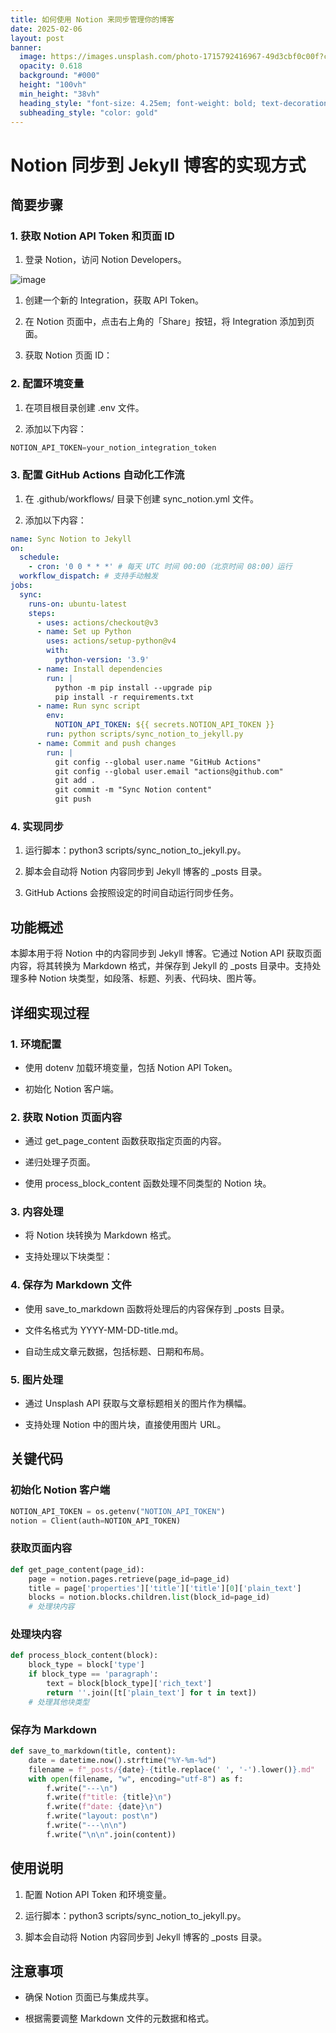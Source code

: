 ```yaml
---
title: 如何使用 Notion 来同步管理你的博客
date: 2025-02-06
layout: post
banner:
  image: https://images.unsplash.com/photo-1715792416967-49d3cbf0c00f?crop=entropy&cs=tinysrgb&fit=max&fm=jpg&ixid=M3w2OTIwMzJ8MHwxfHJhbmRvbXx8fHx8fHx8fDE3Mzg4MjMyMzZ8&ixlib=rb-4.0.3&q=80&w=1080
  opacity: 0.618
  background: "#000"
  height: "100vh"
  min_height: "38vh"
  heading_style: "font-size: 4.25em; font-weight: bold; text-decoration: underline"
  subheading_style: "color: gold"
---
```


# Notion 同步到 Jekyll 博客的实现方式

## 简要步骤

### 1. 获取 Notion API Token 和页面 ID

1. 登录 Notion，访问 Notion Developers。

![image](https://prod-files-secure.s3.us-west-2.amazonaws.com/a7a0cc5a-89b9-4cda-8686-1fba0ca52f40/d19c1afe-dea5-4312-9333-786b0ba83054/image.png?X-Amz-Algorithm=AWS4-HMAC-SHA256&X-Amz-Content-Sha256=UNSIGNED-PAYLOAD&X-Amz-Credential=ASIAZI2LB466VHOQQVZM%2F20250206%2Fus-west-2%2Fs3%2Faws4_request&X-Amz-Date=20250206T062716Z&X-Amz-Expires=3600&X-Amz-Security-Token=IQoJb3JpZ2luX2VjED4aCXVzLXdlc3QtMiJIMEYCIQC9k8cHk5srKM%2BBgArbWeYiNk677obWPhJj5tgMPxzp4gIhAJ33SAJ2ZVaMe3SKeOXY7NYxg23aWK8Mbk6b4TX%2BM1o8Kv8DCFcQABoMNjM3NDIzMTgzODA1IgwuCG0%2BXFUmghzxbygq3APlBKNNmB6twc0npMPsSNThkxpLOH23N8wXbxed8QsPsGcH7ucjsQFo06P9hkJNi9LfANTXCK8d0JndvhJ0mXmG9bmVfWH2SDqFeKL46sUtpyGJxW5EJuRe1f%2BSHJFR8Kk6AXNiyPxs4XgDlO7MmkJakH%2BX8TR0Zz612qcHf0Ad4HuSA4Mnnq4dXJFov604BumKGQHW3xD7Woslunliiw0sQJoAmuLj31hfBaFsYn4K0sicl0Niq0gM2XSecGq%2F9rGELaskUvWOeAdg%2FUSati7j9yTU2j8vT5OhDxE07joTpf92O%2Bril1V42xTrv2LuZwwh%2Biwlc7Yxskx%2FT4ejlbd5or%2F4CAN2WOe86%2F6oa%2BNCgGz0E1cMVFQfNoNMZ7ZgNik5rqEICoRx3UG3rH41nw0jtdS7vrlLuF3H5BJoFJBUXPKzs7LeqWqmZAGenyx5Ft6PEU6%2FTBWz6ZNWB0qnuUBzmU%2FEWjuVxoL54EBgl2f1K%2BlHNqXL2Bnzj6Vkv20YecXfCb27e5q0iH1kwZKtlrNAFOr2YnjjUR5SxvDzagiTfVYTfyews0Htii0RS64aorMKPAvNj1htpDoxBsDZwEZRMds1RJZLZ3EZ00wBQyovO62WbQW1nKInnaDbzzCcm5G9BjqkAc7TphNKvcN6TKrF0pSOoF3NWoX7NZIvDv61uSXjxvl5FB%2FgNFw7%2F3YcffQ5HjqepAzaR1jROLnnGeQmv1T9JCXMbGOMrrd%2BaBJAYcjDMDB8tRUlDGXUT2S4Jf5AVHIAsQ1sjl92oGO6znGqS79VocIUBPgPeAtRHHOujJpnq%2BvwR1oEBUOJ88T1RjLpFEDkv0MPFH%2FKkIzCS2c0noWuY%2Ft8HDmb&X-Amz-Signature=b48650f65b2e2a94ade0e10888d0706b0af058b427d42bf16e26e36008ca25d9&X-Amz-SignedHeaders=host&x-id=GetObject)

1. 创建一个新的 Integration，获取 API Token。

1. 在 Notion 页面中，点击右上角的「Share」按钮，将 Integration 添加到页面。

1. 获取 Notion 页面 ID：


### 2. 配置环境变量

1. 在项目根目录创建 .env 文件。

1. 添加以下内容：

```javascript
NOTION_API_TOKEN=your_notion_integration_token
```

### 3. 配置 GitHub Actions 自动化工作流

1. 在 .github/workflows/ 目录下创建 sync_notion.yml 文件。

1. 添加以下内容：

```yaml
name: Sync Notion to Jekyll
on:
  schedule:
    - cron: '0 0 * * *' # 每天 UTC 时间 00:00（北京时间 08:00）运行
  workflow_dispatch: # 支持手动触发
jobs:
  sync:
    runs-on: ubuntu-latest
    steps:
      - uses: actions/checkout@v3
      - name: Set up Python
        uses: actions/setup-python@v4
        with:
          python-version: '3.9'
      - name: Install dependencies
        run: |
          python -m pip install --upgrade pip
          pip install -r requirements.txt
      - name: Run sync script
        env:
          NOTION_API_TOKEN: ${{ secrets.NOTION_API_TOKEN }}
        run: python scripts/sync_notion_to_jekyll.py
      - name: Commit and push changes
        run: |
          git config --global user.name "GitHub Actions"
          git config --global user.email "actions@github.com"
          git add .
          git commit -m "Sync Notion content"
          git push
```

### 4. 实现同步

1. 运行脚本：python3 scripts/sync_notion_to_jekyll.py。

1. 脚本会自动将 Notion 内容同步到 Jekyll 博客的 _posts 目录。

1. GitHub Actions 会按照设定的时间自动运行同步任务。

## 功能概述

本脚本用于将 Notion 中的内容同步到 Jekyll 博客。它通过 Notion API 获取页面内容，将其转换为 Markdown 格式，并保存到 Jekyll 的 _posts 目录中。支持处理多种 Notion 块类型，如段落、标题、列表、代码块、图片等。

## 详细实现过程

### 1. 环境配置

- 使用 dotenv 加载环境变量，包括 Notion API Token。

- 初始化 Notion 客户端。

### 2. 获取 Notion 页面内容

- 通过 get_page_content 函数获取指定页面的内容。

- 递归处理子页面。

- 使用 process_block_content 函数处理不同类型的 Notion 块。

### 3. 内容处理

- 将 Notion 块转换为 Markdown 格式。

- 支持处理以下块类型：


### 4. 保存为 Markdown 文件

- 使用 save_to_markdown 函数将处理后的内容保存到 _posts 目录。

- 文件名格式为 YYYY-MM-DD-title.md。

- 自动生成文章元数据，包括标题、日期和布局。

### 5. 图片处理

- 通过 Unsplash API 获取与文章标题相关的图片作为横幅。

- 支持处理 Notion 中的图片块，直接使用图片 URL。

## 关键代码

### 初始化 Notion 客户端

```python
NOTION_API_TOKEN = os.getenv("NOTION_API_TOKEN")
notion = Client(auth=NOTION_API_TOKEN)
```

### 获取页面内容

```python
def get_page_content(page_id):
    page = notion.pages.retrieve(page_id=page_id)
    title = page['properties']['title']['title'][0]['plain_text']
    blocks = notion.blocks.children.list(block_id=page_id)
    # 处理块内容
```

### 处理块内容

```python
def process_block_content(block):
    block_type = block['type']
    if block_type == 'paragraph':
        text = block[block_type]['rich_text']
        return ''.join([t['plain_text'] for t in text])
    # 处理其他块类型
```

### 保存为 Markdown

```python
def save_to_markdown(title, content):
    date = datetime.now().strftime("%Y-%m-%d")
    filename = f"_posts/{date}-{title.replace(' ', '-').lower()}.md"
    with open(filename, "w", encoding="utf-8") as f:
        f.write("---\n")
        f.write(f"title: {title}\n")
        f.write(f"date: {date}\n")
        f.write("layout: post\n")
        f.write("---\n\n")
        f.write("\n\n".join(content))
```

## 使用说明

1. 配置 Notion API Token 和环境变量。

1. 运行脚本：python3 scripts/sync_notion_to_jekyll.py。

1. 脚本会自动将 Notion 内容同步到 Jekyll 博客的 _posts 目录。

## 注意事项

- 确保 Notion 页面已与集成共享。

- 根据需要调整 Markdown 文件的元数据和格式。